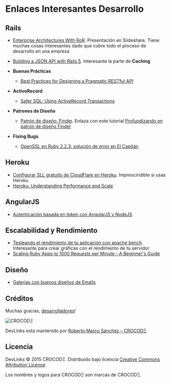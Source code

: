 Enlaces Interesantes Desarrollo
===============================

Rails
-----

* [Enterprise Architectures With RoR](http://www.slideshare.net/kigster/enterprise-architectures-with-ruby-and-rails?next_slideshow=3). Presentación en Slideshare. Tiene muchas cosas interesantes dado que cubre todo el proceso de desarrollo en una empresa
* [Building a JSON API with Rails 5](https://blog.codeship.com/building-a-json-api-with-rails-5/). Interesante la parte de **Caching**

* **Buenas Prácticas**
	* [Best Practices for Designing a Pragmatic RESTful API](http://www.vinaysahni.com/best-practices-for-a-pragmatic-restful-api#authentication)

* **ActiveRecord**
	* [Safer SQL: Using ActiveRecord Transactions](http://vaidehijoshi.github.io/blog/2015/08/18/safer-sql-using-activerecord-transactions/)

* **Patrones de Diseño**
	* [Patrón de diseño: Finder](http://twin.github.io/finder-objects/). Enlaza con este tutorial [Profundizando en patrón de diseño Finder](http://vaidehijoshi.github.io/blog/2015/10/27/digging-into-the-finder-object-pattern/)

* **Fixing Bugs**
	* [OpenSSL en Ruby 2.2.3: solución de error en El Capitán](http://siawyoung.com/coding/ruby/openssl-ruby-223-rvm.html)

Heroku
------

* [Configurar SLL gratuito de CloudFlare en Heroku](https://robots.thoughtbot.com/set-up-cloudflare-free-ssl-on-heroku). Imprescindible si usas Heroku
* [Heroku: Understanding Performance and Scale](https://www.safaribooksonline.com/library/view/heroku-up-and/9781449341381/ch03.html)

AngularJS
---------

* [Autenticación basada en token con AngularJS y NodeJS](http://code.tutsplus.com/es/tutorials/token-based-authentication-with-angularjs-nodejs--cms-22543)

Escalabilidad y Rendimiento
---------------------------

* [Testeando el rendimiento de tu aplicación con apache bench](https://blog.diacode.com/testeando-el-rendimiento-de-tu-aplicacion-con-apache-bench). Interesante para crear gráficas con el rendimiento de tu servidor
* [Scaling Ruby Apps to 1000 Requests per Minute - A Beginner's Guide](http://www.nateberkopec.com/2015/07/29/scaling-ruby-apps-to-1000-rpm.html )

Diseño
------

* [Galerías con buenos diseños de Emails](http://reallygoodemails.com/category/announcement/)


Créditos
--------

Muchas gracias, [desarrolladores](https://github.com/robmarco/devlinks/graphs/contributors)!

![CROCODΞ](http://crocode.mobi/images/crocode_logo.png)

DevLinks está mantenido por [Roberto Marco Sánchez – CROCODΞ](http://www.crocode.mobi).

Licencia
-------

DevLinks © 2015 CROCODΞ. Distribuido bajo licencia [Creative Commons
Attribution License](http://creativecommons.org/licenses/by/3.0/).

Los nombres y logos para CROCODΞ son marcas de CROCODΞ.
